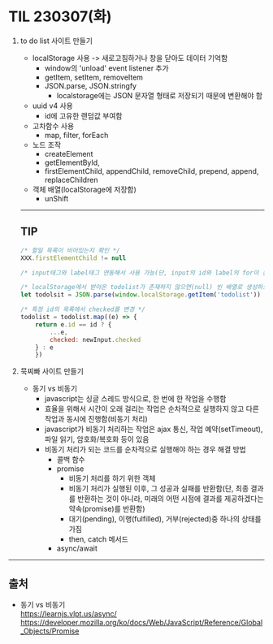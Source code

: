 # TIL 230307(화)


1. to do list 사이트 만들기
    - localStorage 사용 -> 새로고침하거나 창을 닫아도 데이터 기억함
        - window의 'unload' event listener 추가
        - getItem, setItem, removeItem
        - JSON.parse, JSON.stringfy
            - localstorage에는 JSON 문자열 형태로 저장되기 때문에 변환해야 함
    - uuid v4 사용 
        - id에 고유한 랜덤값 부여함
    - 고차함수 사용 
        - map, filter, forEach
    - 노드 조작
        - createElement
        - getElementById, 
        - firstElementChild, appendChild, removeChild, prepend, append, replaceChildren
    - 객체 배열(localStorage에 저장함)
        - unShift

    ---
    ## TIP
    ```javascript
    /* 할일 목록이 비어있는지 확인 */
    XXX.firstElementChild != null
    ```
    ```javascript
    /* input태그와 label태그 연동해서 사용 가능(단, input의 id와 label의 for이 동일해야 함) */
    ```
    ```javascript
    /* localStorage에서 받아온 todolist가 존재하지 않으면(null) 빈 배열로 생성하도록 함 */
    let todolsit = JSON.parse(window.localStorage.getItem('todolist')) || Array(0);
    ```
    ```javascript
    /* 특정 id의 목록에서 checked를 변경 */
    todolist = todolist.map((e) => {
        return e.id == id ? {
            ...e,
            checked: newInput.checked
        } : e
        })
    ```
2. 묵찌빠 사이트 만들기
    - 동기 vs 비동기
        - javascript는 싱글 스레드 방식으로, 한 번에 한 작업을 수행함
        - 효율을 위해서 시간이 오래 걸리는 작업은 순차적으로 실행하지 않고 다른 작업과 동시에 진행함(비동기 처리)
        - javascript가 비동기 처리하는 작업은 ajax 통신, 작업 예약(setTimeout), 파일 읽기, 암호화/복호화 등이 있음
        - 비동기 처리가 되는 코드를 순차적으로 실행해야 하는 경우 해결 방법
            - 콜백 함수
            - promise
                - 비동기 처리를 하기 위한 객체
                - 비동기 처리가 실행된 이후, 그 성공과 실패를 반환함(단, 최종 결과를 반환하는 것이 아니라, 미래의 어떤 시점에 결과를 제공하겠다는 약속(promise)를 반환함)
                - 대기(pending), 이행(fulfilled), 거부(rejected)중 하나의 상태를 가짐
                - then, catch 메서드
            - async/await

---
## 출처
- 동기 vs 비동기    
https://learnjs.vlpt.us/async/
https://developer.mozilla.org/ko/docs/Web/JavaScript/Reference/Global_Objects/Promise
